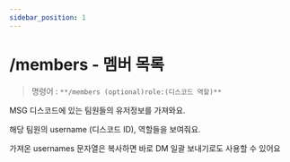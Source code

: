 ```yaml
---
sidebar_position: 1
---
```


# /members - 멤버 목록

> 명령어 : `**/members (optional)role:(디스코드 역할)**`

MSG 디스코드에 있는 팀원들의 유저정보를 가져와요.

해당 팀원의 username (디스코드 ID), 역할들을 보여줘요.

가져온 usernames 문자열은 복사하면 바로 DM 일괄 보내기로도 사용할 수 있어요